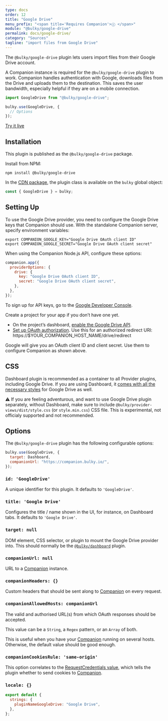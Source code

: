 ```yaml
---
type: docs
order: 12
title: "Google Drive"
menu_prefix: "<span title='Requires Companion'>ⓒ </span>"
module: "@bulky/google-drive"
permalink: docs/google-drive/
category: "Sources"
tagline: "import files from Google Drive"
---
```


The `@bulky/google-drive` plugin lets users import files from their Google Drive account.

A Companion instance is required for the `@bulky/google-drive` plugin to work. Companion handles authentication with Google, downloads files from the Drive and uploads them to the destination. This saves the user bandwidth, especially helpful if they are on a mobile connection.

```js
import GoogleDrive from "@bulky/google-drive";

bulky.use(GoogleDrive, {
  // Options
});
```

<a class="TryButton" href="/examples/dashboard/">Try it live</a>

## Installation

This plugin is published as the `@bulky/google-drive` package.

Install from NPM:

```shell
npm install @bulky/google-drive
```

In the [CDN package](/docs/#With-a-script-tag), the plugin class is available on the `bulky` global object:

```js
const { GoogleDrive } = bulky;
```

## Setting Up

To use the Google Drive provider, you need to configure the Google Drive keys that Companion should use. With the standalone Companion server, specify environment variables:

```shell
export COMPANION_GOOGLE_KEY="Google Drive OAuth client ID"
export COMPANION_GOOGLE_SECRET="Google Drive OAuth client secret"
```

When using the Companion Node.js API, configure these options:

```js
companion.app({
  providerOptions: {
    drive: {
      key: "Google Drive OAuth client ID",
      secret: "Google Drive OAuth client secret",
    },
  },
});
```

To sign up for API keys, go to the [Google Developer Console](https://console.developers.google.com/).

Create a project for your app if you don’t have one yet.

- On the project’s dashboard, [enable the Google Drive API](https://developers.google.com/drive/api/v3/enable-drive-api).
- [Set up OAuth authorization](https://developers.google.com/drive/api/v3/about-auth). Use this for an authorized redirect URI:
  https://$YOUR_COMPANION_HOST_NAME/drive/redirect

Google will give you an OAuth client ID and client secret. Use them to configure Companion as shown above.

## CSS

Dashboard plugin is recommended as a container to all Provider plugins, including Google Drive. If you are using Dashboard, it [comes with all the necessary styles](/docs/dashboard/#CSS) for Google Drive as well.

⚠️ If you are feeling adventurous, and want to use Google Drive plugin separately, without Dashboard, make sure to include `@bulky/provider-views/dist/style.css` (or `style.min.css`) CSS file. This is experimental, not officialy supported and not recommended.

## Options

The `@bulky/google-drive` plugin has the following configurable options:

```js
bulky.use(GoogleDrive, {
  target: Dashboard,
  companionUrl: "https://companion.bulky.io/",
});
```

### `id: 'GoogleDrive'`

A unique identifier for this plugin. It defaults to `'GoogleDrive'`.

### `title: 'Google Drive'`

Configures the title / name shown in the UI, for instance, on Dashboard tabs. It defaults to `'Google Drive'`.

### `target: null`

DOM element, CSS selector, or plugin to mount the Google Drive provider into. This should normally be the [`@bulky/dashboard`](/docs/dashboard) plugin.

### `companionUrl: null`

URL to a [Companion](/docs/companion) instance.

### `companionHeaders: {}`

Custom headers that should be sent along to [Companion](/docs/companion) on every request.

### `companionAllowedHosts: companionUrl`

The valid and authorised URL(s) from which OAuth responses should be accepted.

This value can be a `String`, a `Regex` pattern, or an `Array` of both.

This is useful when you have your [Companion](/docs/companion) running on several hosts. Otherwise, the default value should be good enough.

### `companionCookiesRule: 'same-origin'`

This option correlates to the [RequestCredentials value](https://developer.mozilla.org/en-US/docs/Web/API/Request/credentials), which tells the plugin whether to send cookies to [Companion](/docs/companion).

### `locale: {}`

```js
export default {
  strings: {
    pluginNameGoogleDrive: "Google Drive",
  },
};
```
